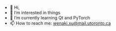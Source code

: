 - 👋 Hi,
- 👀 I’m interested in things
- 🌱 I’m currently learning Qt and PyTorch
- 📫 How to reach me: wenaki.xu@mail.utoronto.ca

<!---
KevinUTAT/KevinUTAT is a ✨ special ✨ repository because its `README.md` (this file) appears on your GitHub profile.
You can click the Preview link to take a look at your changes.
--->
